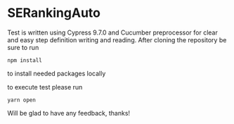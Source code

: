# SERankingAuto

Test is written using Cypress 9.7.0 and Cucumber preprocessor for clear and easy step definition writing and reading.
After cloning the repository be sure to run 
```
npm install 
```
to install needed packages locally

to execute test please run 

```
yarn open
```

Will be glad to have any feedback, thanks!
